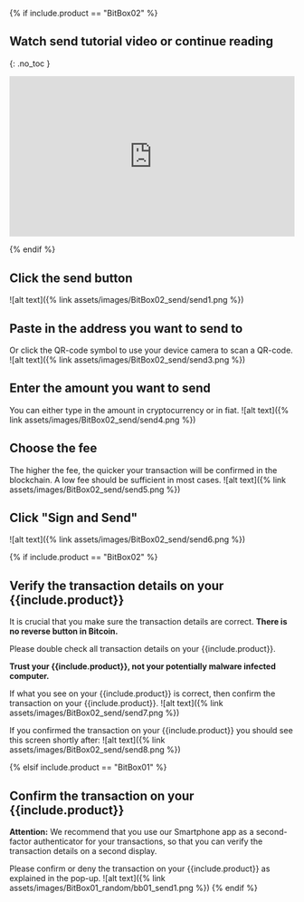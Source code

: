 {% if include.product == "BitBox02" %}

## Watch send tutorial video or continue reading
{: .no_toc }

<style>.embed-container { position: relative; padding-bottom: 56.25%; height: 0; overflow: hidden; max-width: 100%; } .embed-container iframe, .embed-container object, .embed-container embed { position: absolute; top: 0; left: 0; width: 100%; height: 100%; }</style><div class='embed-container'><iframe src='https://www.youtube.com/embed/rjTNWwbhNdI' frameborder='0' allowfullscreen></iframe></div>
{% endif %}
## Click the send button
![alt text]({% link assets/images/BitBox02_send/send1.png %})

## Paste in the address you want to send to
Or click the QR-code symbol to use your device camera to scan a QR-code.
![alt text]({% link assets/images/BitBox02_send/send3.png %})

## Enter the amount you want to send
You can either type in the amount in cryptocurrency or in fiat.
![alt text]({% link assets/images/BitBox02_send/send4.png %})

## Choose the fee
The higher the fee, the quicker your transaction will be confirmed in the blockchain. A low fee should be sufficient in most cases.
![alt text]({% link assets/images/BitBox02_send/send5.png %})

## Click "Sign and Send"
![alt text]({% link assets/images/BitBox02_send/send6.png %})

{% if include.product == "BitBox02" %}
## Verify the transaction details on your {{include.product}}
It is crucial that you make sure the transaction details are correct. **There is no reverse button in Bitcoin.**

Please double check all transaction details on your {{include.product}}.

**Trust your {{include.product}}, not your potentially malware infected computer.**

If what you see on your  {{include.product}} is correct, then confirm the transaction on your  {{include.product}}.
![alt text]({% link assets/images/BitBox02_send/send7.png %})

If you confirmed the transaction on your  {{include.product}} you should see this screen shortly after:
![alt text]({% link assets/images/BitBox02_send/send8.png  %})

{% elsif include.product == "BitBox01" %}
## Confirm the transaction on your {{include.product}}
**Attention:** We recommend that you use our Smartphone app as a second-factor authenticator for your transactions, so that you can verify the transaction details on a second display.

Please confirm or deny the transaction on your {{include.product}} as explained in the pop-up.
![alt text]({% link assets/images/BitBox01_random/bb01_send1.png %})
{% endif %}
